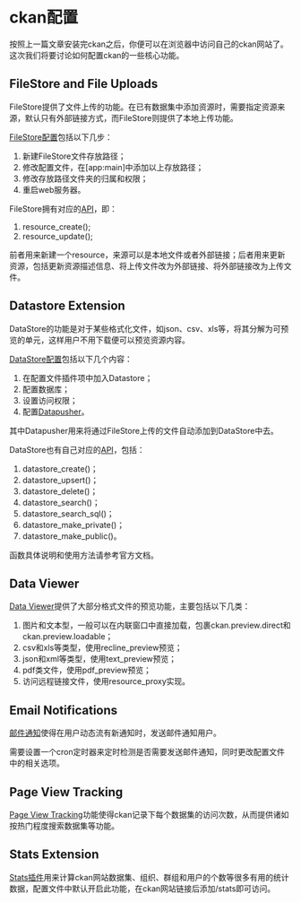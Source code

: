 # ckan配置
按照上一篇文章安装完ckan之后，你便可以在浏览器中访问自己的ckan网站了。这次我们将要讨论如何配置ckan的一些核心功能。

## FileStore and File Uploads
FileStore提供了文件上传的功能。在已有数据集中添加资源时，需要指定资源来源，默认只有外部链接方式，而FileStore则提供了本地上传功能。

[FileStore配置](http://docs.ckan.org/en/ckan-2.2/filestore.html)包括以下几步：

1. 新建FileStore文件存放路径； 
2. 修改配置文件，在[app:main]中添加以上存放路径；
3. 修改存放路径文件夹的归属和权限；
4. 重启web服务器。

FileStore拥有对应的[API](http://docs.ckan.org/en/ckan-2.2/filestore.html#filestore-api)，即：

1. resource_create();
2. resource_update();

前者用来新建一个resource，来源可以是本地文件或者外部链接；后者用来更新资源，包括更新资源描述信息、将上传文件改为外部链接、将外部链接改为上传文件。

## Datastore Extension
DataStore的功能是对于某些格式化文件，如json、csv、xls等，将其分解为可预览的单元，这样用户不用下载便可以预览资源内容。

[DataStore配置](http://docs.ckan.org/en/ckan-2.2/datastore.html)包括以下几个内容：

1. 在配置文件插件项中加入Datastore；
2. 配置数据库；
3. 设置访问权限；
4. 配置[Datapusher](http://docs.ckan.org/projects/datapusher/en/latest/)。

其中Datapusher用来将通过FileStore上传的文件自动添加到DataStore中去。

DataStore也有自己对应的[API](http://docs.ckan.org/en/ckan-2.2/datastore.html#the-datastore-api)，包括：

1. datastore_create()；
2. datastore_upsert()；
3. datastore_delete()；
4. datastore_search()；
5. datastore_search_sql()；
6. datastore_make_private()；
7. datastore_make_public()。

函数具体说明和使用方法请参考官方文档。


## Data Viewer

[Data Viewer](http://docs.ckan.org/en/ckan-2.2/data-viewer.html)提供了大部分格式文件的预览功能，主要包括以下几类：

1. 图片和文本型，一般可以在内联窗口中直接加载，包裹ckan.preview.direct和ckan.preview.loadable；
2. csv和xls等类型，使用recline_preview预览；
3. json和xml等类型，使用text_preview预览；
4. pdf类文件，使用pdf_preview预览；
5. 访问远程链接文件，使用resource_proxy实现。

## Email Notifications
[邮件通知](http://docs.ckan.org/en/ckan-2.2/email-notifications.html)使得在用户动态流有新通知时，发送邮件通知用户。

需要设置一个cron定时器来定时检测是否需要发送邮件通知，同时更改配置文件中的相关选项。

## Page View Tracking
[Page View Tracking](http://docs.ckan.org/en/ckan-2.2/tracking.html)功能使得ckan记录下每个数据集的访问次数，从而提供诸如按热门程度搜索数据集等功能。

## Stats Extension 
[Stats插件](http://docs.ckan.org/en/ckan-2.2/stats.html)用来计算ckan网站数据集、组织、群组和用户的个数等很多有用的统计数据，配置文件中默认开启此功能，在ckan网站链接后添加/stats即可访问。
